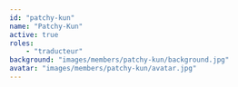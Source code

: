 ```yaml
---
id: "patchy-kun"
name: "Patchy-Kun"
active: true
roles:
    - "traducteur"
background: "images/members/patchy-kun/background.jpg"
avatar: "images/members/patchy-kun/avatar.jpg"
---
```

